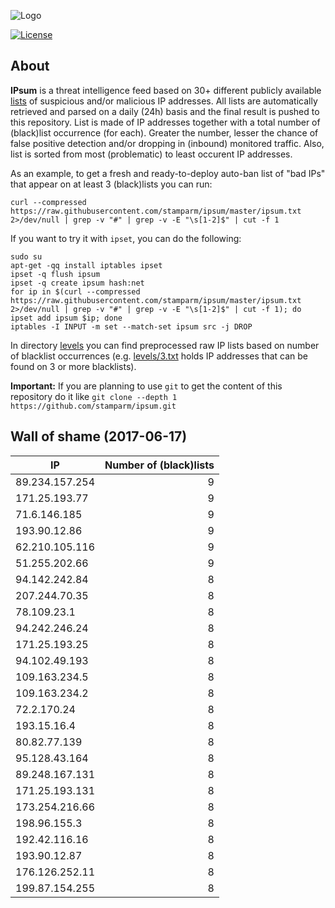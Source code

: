![Logo](logo.png)

[![License](https://img.shields.io/badge/license-Public_domain-red.svg)](https://wiki.creativecommons.org/wiki/Public_domain)

About
----

**IPsum** is a threat intelligence feed based on 30+ different publicly available [lists](https://github.com/stamparm/maltrail) of suspicious and/or malicious IP addresses. All lists are automatically retrieved and parsed on a daily (24h) basis and the final result is pushed to this repository. List is made of IP addresses together with a total number of (black)list occurrence (for each). Greater the number, lesser the chance of false positive detection and/or dropping in (inbound) monitored traffic. Also, list is sorted from most (problematic) to least occurent IP addresses.

As an example, to get a fresh and ready-to-deploy auto-ban list of "bad IPs" that appear on at least 3 (black)lists you can run:

```
curl --compressed https://raw.githubusercontent.com/stamparm/ipsum/master/ipsum.txt 2>/dev/null | grep -v "#" | grep -v -E "\s[1-2]$" | cut -f 1
```

If you want to try it with `ipset`, you can do the following:

```
sudo su
apt-get -qq install iptables ipset
ipset -q flush ipsum
ipset -q create ipsum hash:net
for ip in $(curl --compressed https://raw.githubusercontent.com/stamparm/ipsum/master/ipsum.txt 2>/dev/null | grep -v "#" | grep -v -E "\s[1-2]$" | cut -f 1); do ipset add ipsum $ip; done
iptables -I INPUT -m set --match-set ipsum src -j DROP
```

In directory [levels](levels) you can find preprocessed raw IP lists based on number of blacklist occurrences (e.g. [levels/3.txt](levels/3.txt) holds IP addresses that can be found on 3 or more blacklists).

**Important:** If you are planning to use `git` to get the content of this repository do it like `git clone --depth 1 https://github.com/stamparm/ipsum.git`

Wall of shame (2017-06-17)
----

|IP|Number of (black)lists|
|---|--:|
89.234.157.254|9
171.25.193.77|9
71.6.146.185|9
193.90.12.86|9
62.210.105.116|9
51.255.202.66|9
94.142.242.84|8
207.244.70.35|8
78.109.23.1|8
94.242.246.24|8
171.25.193.25|8
94.102.49.193|8
109.163.234.5|8
109.163.234.2|8
72.2.170.24|8
193.15.16.4|8
80.82.77.139|8
95.128.43.164|8
89.248.167.131|8
171.25.193.131|8
173.254.216.66|8
198.96.155.3|8
192.42.116.16|8
193.90.12.87|8
176.126.252.11|8
199.87.154.255|8
